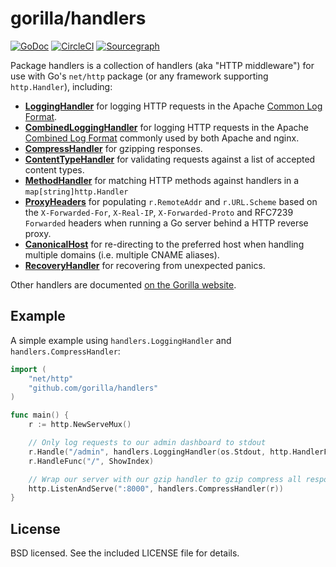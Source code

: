# gorilla/handlers

[![GoDoc](https://godoc.org/github.com/gorilla/handlers?status.svg)](https://godoc.org/github.com/gorilla/handlers)
[![CircleCI](https://circleci.com/gh/gorilla/handlers.svg?style=svg)](https://circleci.com/gh/gorilla/handlers)
[![Sourcegraph](https://sourcegraph.com/github.com/gorilla/handlers/-/badge.svg)](https://sourcegraph.com/github.com/gorilla/handlers?badge)

Package handlers is a collection of handlers (aka "HTTP middleware") for use
with Go's `net/http` package (or any framework supporting `http.Handler`),
including:

- [**LoggingHandler**](https://godoc.org/github.com/gorilla/handlers#LoggingHandler)
  for logging HTTP requests in the Apache
  [Common Log Format](http://httpd.apache.org/docs/2.2/logs.html#common).
- [**CombinedLoggingHandler**](https://godoc.org/github.com/gorilla/handlers#CombinedLoggingHandler)
  for logging HTTP requests in the Apache
  [Combined Log Format](http://httpd.apache.org/docs/2.2/logs.html#combined)
  commonly used by both Apache and nginx.
- [**CompressHandler**](https://godoc.org/github.com/gorilla/handlers#CompressHandler)
  for gzipping responses.
- [**ContentTypeHandler**](https://godoc.org/github.com/gorilla/handlers#ContentTypeHandler)
  for validating requests against a list of accepted content types.
- [**MethodHandler**](https://godoc.org/github.com/gorilla/handlers#MethodHandler)
  for matching HTTP methods against handlers in a `map[string]http.Handler`
- [**ProxyHeaders**](https://godoc.org/github.com/gorilla/handlers#ProxyHeaders)
  for populating `r.RemoteAddr` and `r.URL.Scheme` based on the
  `X-Forwarded-For`, `X-Real-IP`, `X-Forwarded-Proto` and RFC7239 `Forwarded`
  headers when running a Go server behind a HTTP reverse proxy.
- [**CanonicalHost**](https://godoc.org/github.com/gorilla/handlers#CanonicalHost)
  for re-directing to the preferred host when handling multiple domains (i.e.
  multiple CNAME aliases).
- [**RecoveryHandler**](https://godoc.org/github.com/gorilla/handlers#RecoveryHandler)
  for recovering from unexpected panics.

Other handlers are documented
[on the Gorilla website](https://www.gorillatoolkit.org/pkg/handlers).

## Example

A simple example using `handlers.LoggingHandler` and `handlers.CompressHandler`:

```go
import (
    "net/http"
    "github.com/gorilla/handlers"
)

func main() {
    r := http.NewServeMux()

    // Only log requests to our admin dashboard to stdout
    r.Handle("/admin", handlers.LoggingHandler(os.Stdout, http.HandlerFunc(ShowAdminDashboard)))
    r.HandleFunc("/", ShowIndex)

    // Wrap our server with our gzip handler to gzip compress all responses.
    http.ListenAndServe(":8000", handlers.CompressHandler(r))
}
```

## License

BSD licensed. See the included LICENSE file for details.
